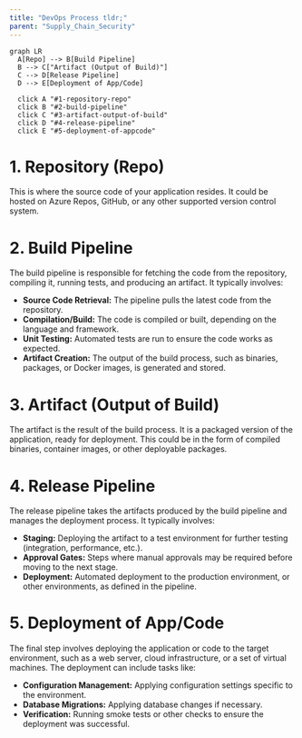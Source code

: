 ```yaml
---
title: "DevOps Process tldr;"
parent: "Supply_Chain_Security"
---
```



```mermaid
graph LR
  A[Repo] --> B[Build Pipeline]
  B --> C["Artifact (Output of Build)"]
  C --> D[Release Pipeline]
  D --> E[Deployment of App/Code]

  click A "#1-repository-repo"
  click B "#2-build-pipeline"
  click C "#3-artifact-output-of-build"
  click D "#4-release-pipeline"
  click E "#5-deployment-of-appcode"
```

# 1. Repository (Repo)
This is where the source code of your application resides. It could be hosted on Azure Repos, GitHub, or any other supported version control system.

# 2. Build Pipeline
The build pipeline is responsible for fetching the code from the repository, compiling it, running tests, and producing an artifact. It typically involves:
- **Source Code Retrieval:** The pipeline pulls the latest code from the repository.
- **Compilation/Build:** The code is compiled or built, depending on the language and framework.
- **Unit Testing:** Automated tests are run to ensure the code works as expected.
- **Artifact Creation:** The output of the build process, such as binaries, packages, or Docker images, is generated and stored.

# 3. Artifact (Output of Build)
The artifact is the result of the build process. It is a packaged version of the application, ready for deployment. This could be in the form of compiled binaries, container images, or other deployable packages.

# 4. Release Pipeline
The release pipeline takes the artifacts produced by the build pipeline and manages the deployment process. It typically involves:
- **Staging:** Deploying the artifact to a test environment for further testing (integration, performance, etc.).
- **Approval Gates:** Steps where manual approvals may be required before moving to the next stage.
- **Deployment:** Automated deployment to the production environment, or other environments, as defined in the pipeline.

# 5. Deployment of App/Code
The final step involves deploying the application or code to the target environment, such as a web server, cloud infrastructure, or a set of virtual machines. The deployment can include tasks like:
- **Configuration Management:** Applying configuration settings specific to the environment.
- **Database Migrations:** Applying database changes if necessary.
- **Verification:** Running smoke tests or other checks to ensure the deployment was successful.
